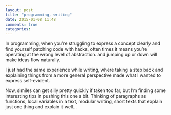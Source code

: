 ```yaml
---
layout: post
title: "programming, writing"
date: 2015-01-08 11:48
comments: true
categories: 
---
```


In programming, when you’re struggling to express a concept clearly and find yourself patching code with hacks, often times it means you’re operating at the wrong level of abstraction. and jumping up or down will make ideas flow naturally.

I just had the same experience while writing, where taking a step back and explaining things from a more general perspective made what I wanted to express self-evident.

Now, similes can get silly pretty quickly if taken too far, but I’m finding some interesting tips in pushing this one a bit. Thinking of paragraphs as functions, local variables in a text, modular writing, short texts that explain just one thing and explain it well...

